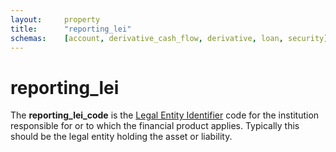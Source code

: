 ```yaml
---
layout:		property
title:		"reporting_lei"
schemas:	[account, derivative_cash_flow, derivative, loan, security]
---
```


# reporting_lei
The **reporting_lei_code** is the [Legal Entity Identifier][lei] code for the institution responsible for or to which the financial product applies.
Typically this should be the legal entity holding the asset or liability.


[lei]: https://www.gleif.org/
